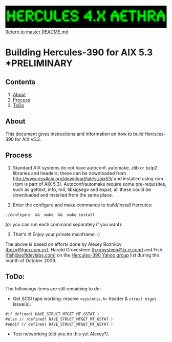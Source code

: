 ![header image](images/image_header_herculesaethra.png)
[Return to master README.md](../README.md)

# Building Hercules-390 for AIX 5.3      *PRELIMINARY
## Contents
1. [About](#About)
2. [Process](#Process)
3. [ToDo](#ToDo)

## About
This document gives instructions and information on how to build Hercules-390 for AIX v5.3.

## Process
1. Standard AIX systems do not have autoconf, automake, zlib or bzip2 libraries and headers; these can be downloaded from <http://www.oss4aix.org/download/latest/aix53/> and installed using rpm (rpm is part of AIX 5.3).
Autoconf/automake require some pre-requisites, such as gettext, info, m4, libsigsegv and expat; all these could be downloaded and installed from the same place.

2. Enter the configure and make commands to build/install Hercules:
```
./configure  &&  make  &&  make install
```
(or you can run each command separately if you want).

3. That's it! Enjoy your private mainframe. :)

The above is based on efforts done by Alexey Bozrikov [bozy@fgm.com.cy], Harold Grovesteen [h.grovsteen@tx.rr.com] and Fish [fish@softdevlabs.com] on the [Hercules-390 Yahoo group](https://groups.yahoo.com/neo/groups/hercules-390) list during the month of October 2009.

## ToDo:
The followings items are still remaining to do: 
  - Get SCSI tape working: resolve `<sys/mtio.h>` header & `struct mtget` issue(s).
```
#if defined( HAVE_STRUCT_MTGET_MT_GSTAT )
#else // !defined( HAVE_STRUCT_MTGET_MT_GSTAT )
#endif // defined( HAVE_STRUCT_MTGET_MT_GSTAT )
```
- Test networking (did you do this yet Alexey?).

